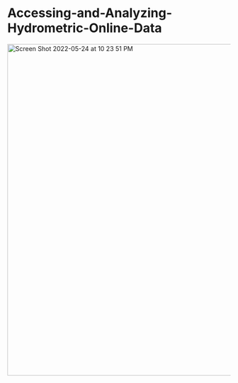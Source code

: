 # Accessing-and-Analyzing-Hydrometric-Online-Data


<img width="748" alt="Screen Shot 2022-05-24 at 10 23 51 PM" src="https://user-images.githubusercontent.com/90856064/170166207-57689f7d-eaaa-43d0-870b-75d27f8f2502.png">
